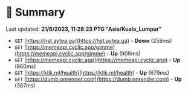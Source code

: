 # 📖 Summary
Last updated: **21/6/2023, 11:28:23 PTG "Asia/Kuala_Lumpur"**

- `GET` [https://hst.aytea.ga](https://hst.aytea.ga) - **Down** (258ms)
- `GET` [https://memeapi.cyclic.app/gimme](https://memeapi.cyclic.app/gimme) - **Up** (906ms)
- `GET` [https://memeapi.cyclic.app](https://memeapi.cyclic.app) - **Up** (860ms)
- `GET` [https://klik.ml/health](https://klik.ml/health) - **Up** (679ms)
- `GET` [https://dumb.onrender.com](https://dumb.onrender.com) - **Up** (387ms)
